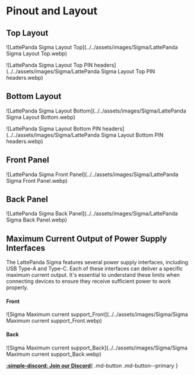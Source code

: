 # Pinout and  Layout

## Top Layout
![LattePanda Sigma Layout Top](../../assets/images/Sigma/LattePanda Sigma Layout Top.webp)

![LattePanda Sigma Layout Top PIN headers](../../assets/images/Sigma/LattePanda Sigma Layout Top PIN headers.webp)



## Bottom Layout
![LattePanda Sigma Layout Bottom](../../assets/images/Sigma/LattePanda Sigma Layout Bottom.webp)

![LattePanda Sigma Layout Bottom PIN headers](../../assets/images/Sigma/LattePanda Sigma Layout Bottom PIN headers.webp)

## Front Panel

![LattePanda Sigma Front Panel](../../assets/images/Sigma/LattePanda Sigma Front Panel.webp)

## Back Panel

![LattePanda Sigma Back Panel](../../assets/images/Sigma/LattePanda Sigma Back Panel.webp)

## Maximum Current Output of Power Supply Interfaces

The LattePanda Sigma features several power supply interfaces, including USB Type-A and Type-C. Each of these interfaces can deliver a specific maximum current output. It's essential to understand these limits when connecting devices to ensure they receive sufficient power to work properly.
#### Front
![Sigma Maximum current support_Front](../../assets/images/Sigma/Sigma Maximum current support_Front.webp)

#### Back
![Sigma Maximum current support_Back](../../assets/images/Sigma/Sigma Maximum current support_Back.webp)


[**:simple-discord: Join our Discord**](https://discord.gg/k6YPYQgmHt){ .md-button .md-button--primary }